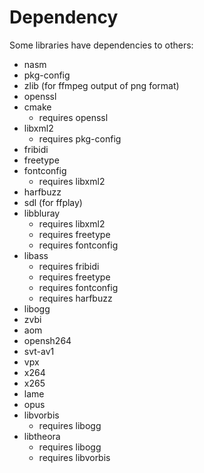# Dependency
Some libraries have dependencies to others:
- nasm
- pkg-config
- zlib (for ffmpeg output of png format)
- openssl
- cmake
    - requires openssl
- libxml2
    - requires pkg-config
- fribidi
- freetype
- fontconfig
    - requires libxml2
- harfbuzz
- sdl (for ffplay)
- libbluray
    - requires libxml2
    - requires freetype
    - requires fontconfig
- libass
    - requires fribidi
    - requires freetype
    - requires fontconfig
    - requires harfbuzz
- libogg
- zvbi
- aom
- opensh264
- svt-av1
- vpx
- x264
- x265
- lame
- opus
- libvorbis
    - requires libogg
- libtheora
    - requires libogg
    - requires libvorbis
